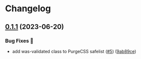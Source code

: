 # Changelog

## [0.1.1](https://github.com/hbstack/form/compare/v0.1.0...v0.1.1) (2023-06-20)


### Bug Fixes 🐞

* add was-validated class to PurgeCSS safelist ([#5](https://github.com/hbstack/form/issues/5)) ([9ab89ce](https://github.com/hbstack/form/commit/9ab89cec25e003c1431ab4832ff0eb261f035747))

